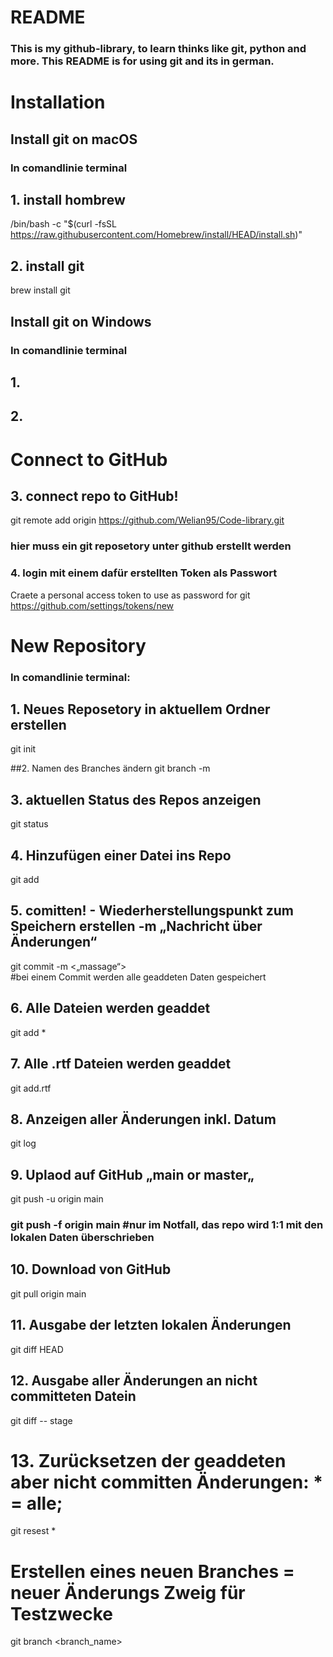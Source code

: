 # README

### This is my github-library, to learn thinks like git, python and more. This README is for using git and its in german.

# Installation

## Install git on macOS
### In comandlinie terminal

## 1. install hombrew 
/bin/bash -c "$(curl -fsSL https://raw.githubusercontent.com/Homebrew/install/HEAD/install.sh)"

## 2. install git
brew install git

## Install git on Windows
### In comandlinie terminal

## 1.

## 2.

# Connect to GitHub

## 3. connect repo to GitHub!
git remote add origin https://github.com/Welian95/Code-library.git 
### hier muss ein git reposetory unter github erstellt werden 

### 4. login mit einem dafür erstellten Token als Passwort 
Craete a personal access token to use as password for git https://github.com/settings/tokens/new




# New Repository

### In comandlinie terminal:

## 1. Neues Reposetory in aktuellem Ordner erstellen
git init  				

##2. Namen des Branches ändern
git branch -m <name>

## 3. aktuellen Status des Repos anzeigen
git status

## 4. Hinzufügen einer Datei ins Repo
git add	<dataname>			

## 5. comitten! - Wiederherstellungspunkt zum Speichern erstellen -m „Nachricht über Änderungen“
git commit -m <„massage“>	
#bei einem Commit werden alle geaddeten Daten gespeichert

## 6. Alle Dateien werden geaddet
git add *				

## 7. Alle .rtf Dateien werden geaddet
git add.rtf				

## 8. Anzeigen aller Änderungen inkl. Datum 
git log					

## 9. Uplaod auf GitHub „main or master„
git push -u origin main 		

### git push -f origin main #nur im Notfall, das repo wird 1:1 mit den lokalen Daten überschrieben 



## 10. Download von GitHub
git pull origin main

## 11. Ausgabe der letzten lokalen Änderungen 
git diff HEAD

## 12. Ausgabe aller Änderungen an nicht committeten Datein 
git diff -- stage

# 13. Zurücksetzen der geaddeten aber nicht committen Änderungen: * = alle; <Dateiname>
git resest * 

# Erstellen eines neuen Branches = neuer Änderungs Zweig für Testzwecke 
git branch <branch_name>